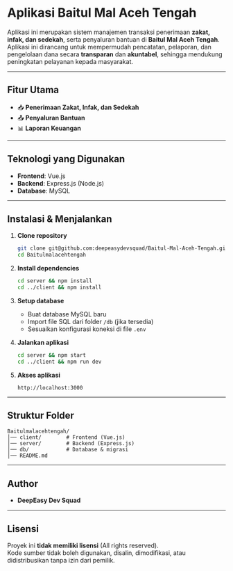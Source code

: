 # Aplikasi Baitul Mal Aceh Tengah

Aplikasi ini merupakan sistem manajemen transaksi penerimaan **zakat, infak, dan sedekah**, serta penyaluran bantuan di **Baitul Mal Aceh Tengah**. Aplikasi ini dirancang untuk mempermudah pencatatan, pelaporan, dan pengelolaan dana secara **transparan** dan **akuntabel**, sehingga mendukung peningkatan pelayanan kepada masyarakat.

---

## Fitur Utama
- 📥 **Penerimaan Zakat, Infak, dan Sedekah**
- 📤 **Penyaluran Bantuan**
- 📊 **Laporan Keuangan**

---

## Teknologi yang Digunakan
- **Frontend**: Vue.js  
- **Backend**: Express.js (Node.js)  
- **Database**: MySQL  

---

## Instalasi & Menjalankan

1. **Clone repository**
   ```bash
   git clone git@github.com:deepeasydevsquad/Baitul-Mal-Aceh-Tengah.git
   cd Baitulmalacehtengah
   ```

2. **Install dependencies**
   ```bash
   cd server && npm install
   cd ../client && npm install
   ```

3. **Setup database**
   - Buat database MySQL baru  
   - Import file SQL dari folder `/db` (jika tersedia)  
   - Sesuaikan konfigurasi koneksi di file `.env`  

4. **Jalankan aplikasi**
   ```bash
   cd server && npm start
   cd ../client && npm run dev
   ```

5. **Akses aplikasi**
   ```
   http://localhost:3000
   ```

---

## Struktur Folder
```
Baitulmalacehtengah/
│── client/        # Frontend (Vue.js)
│── server/        # Backend (Express.js)
│── db/            # Database & migrasi
│── README.md
```

---

## Author
- **DeepEasy Dev Squad**

---

## Lisensi
Proyek ini **tidak memiliki lisensi** (All rights reserved).  
Kode sumber tidak boleh digunakan, disalin, dimodifikasi, atau didistribusikan tanpa izin dari pemilik.
